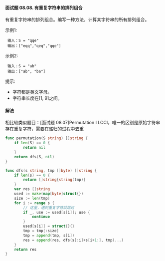 #### 面试题 08.08. 有重复字符串的排列组合

有重复字符串的排列组合。编写一种方法，计算某字符串的所有排列组合。

示例1:
```
 输入：S = "qqe"
 输出：["eqq","qeq","qqe"]
```
示例2:
```
 输入：S = "ab"
 输出：["ab", "ba"]
```
提示:

- 字符都是英文字母。
- 字符串长度在[1, 9]之间。

#### 解法
相比较类似题目：[面试题 08.07]Permutation I LCCI，唯一的区别是原始字符串存在重复字符，需要在递归的过程中去重
```go
func permutation(S string) []string {
	if len(S) == 0 {
		return nil
	}
	return dfs(S, nil)
}

func dfs(s string, tmp []byte) []string {
	if len(s) == 0 {
		return []string{string(tmp)}
	}
	var res []string
	used := make(map[byte]struct{})
	size := len(tmp)
	for i := range s {
		// 这里，遇到重复字符就跳过
		if _, use := used[s[i]]; use {
			continue
		}
		used[s[i]] = struct{}{}
		tmp = tmp[:size]
		tmp = append(tmp, s[i])
		res = append(res, dfs(s[:i]+s[i+1:], tmp)...)
	}
	return res
}
```